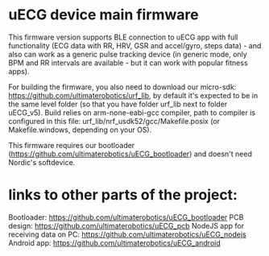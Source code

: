 # uECG device main firmware
This firmware version supports BLE connection to uECG app with full functionality (ECG data with RR, HRV, GSR and accel/gyro, steps data) - and also can work as a generic pulse tracking device (in generic mode, only BPM and RR intervals are available - but it can work with popular fitness apps).

For building the firmware, you also need to download our micro-sdk: https://github.com/ultimaterobotics/urf_lib, by default it's expected to be in the same level folder (so that you have folder urf_lib next to folder uECG_v5). Build relies on arm-none-eabi-gcc compiler, path to compiler is configured in this file: urf_lib/nrf_usdk52/gcc/Makefile.posix (or Makefile.windows, depending on your OS).

This firmware requires our bootloader (https://github.com/ultimaterobotics/uECG_bootloader) and doesn't need Nordic's softdevice.

# links to other parts of the project:
Bootloader: https://github.com/ultimaterobotics/uECG_bootloader
PCB design: https://github.com/ultimaterobotics/uECG_pcb
NodeJS app for receiving data on PC: https://github.com/ultimaterobotics/uECG_nodejs
Android app: https://github.com/ultimaterobotics/uECG_android 
